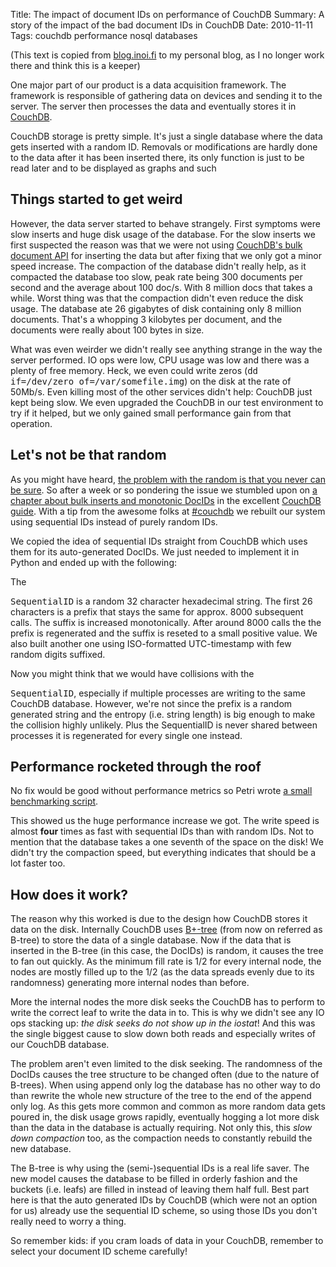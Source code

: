 Title: The impact of document IDs on performance of CouchDB
Summary: A story of the impact of the bad document IDs in CouchDB
Date: 2010-11-11
Tags: couchdb performance nosql databases

(This text is copied from [blog.inoi.fi](http://blog.inoi.fi) to my
personal blog, as I no longer work there and think this is a keeper)

<p>
 One major part of our product is a data acquisition framework. The
 framework is responsible of gathering data on devices and sending it
 to the server. The server then processes the data and eventually
 stores it in <a href="http://couchdb.org/">CouchDB</a>.
</p>
<p>
 CouchDB storage is pretty simple. It's just a single database where
 the data gets inserted with a random ID. Removals or modifications
 are hardly done to the data after it has been inserted there, its
 only function is just to be read later and to be displayed as graphs
 and such
</p>

<h2>Things started to get weird</h2>

<p>
 However, the data server started to behave strangely. First symptoms
 were slow inserts and huge disk usage of the database. For the slow
 inserts we first suspected the reason was that we were not using
 <a href="http://wiki.apache.org/couchdb/HTTP_Bulk_Document_API">CouchDB's
 bulk document API</a> for inserting the data but after fixing that
 we only got a minor speed increase. The compaction of the database
 didn't really help, as it compacted the database too slow, peak rate
 being 300 documents per second and the average about 100 doc/s. With
 8 million docs that takes a while. Worst thing was that the
 compaction didn't even reduce the disk usage. The database ate 26
 gigabytes of disk containing only 8 million documents. That's a
 whopping 3 kilobytes per document, and the documents were really
 about 100 bytes in size.
</p>
<p>
 What was even weirder we didn't really see anything strange in the
 way the server performed. IO ops were low, CPU usage was low and
 there was a plenty of free memory. Heck, we even could write zeros
 (<tt>dd if=/dev/zero of=/var/somefile.img</tt>) on the disk at the
 rate of 50Mb/s. Even killing most of the other services didn't help:
 CouchDB just kept being slow. We even upgraded the CouchDB in our
 test environment to try if it helped, but we only gained small
 performance gain from that operation.
</p>

<h2>Let's not be that random</h2>

<p>
 As you might have
 heard, <a href="http://dilbert.com/strips/comic/2001-10-25/">the
 problem with the random is that you never can be sure</a>. So after
 a week or so pondering the issue we stumbled upon
 on <a href="http://guide.couchdb.org/draft/performance.html#bulk">a
 chapter about bulk inserts and monotonic DocIDs</a> in the
 excellent <a href="http://guide.couchdb.org/">CouchDB guide</a>.
 With a tip from the awesome folks
 at <a href="irc://irc.freenode.net/couchdb">#couchdb</a> we rebuilt
 our system using sequential IDs instead of purely random IDs.
</p>

<p>
 We copied the idea of sequential IDs straight from CouchDB which
 uses them for its auto-generated DocIDs. We just needed to implement
 it in Python and ended up with the following:
</p>

 <script src="https://gist.github.com/672279.js"> </script>

<p>
 The </p><tt>SequentialID</tt> is a random 32 character hexadecimal
 string. The first 26 characters is a prefix that stays the same for
 approx. 8000 subsequent calls. The suffix is increased
 monotonically. After around 8000 calls the the prefix is regenerated
 and the suffix is reseted to a small positive value. We also built
 another one using ISO-formatted UTC-timestamp with few random digits
 suffixed.
<p></p>

<p>
 Now you might think that we would have collisions with the
 </p><tt>SequentialID</tt>, especially if multiple processes are
 writing to the same CouchDB database. However, we're not since the
 prefix is a random generated string and the entropy (i.e. string
 length) is big enough to make the collision highly unlikely. Plus
 the SequentialID is never shared between processes it is regenerated
 for every single one instead.
<p></p>

<h2>Performance rocketed through the roof</h2>

<p>
 No fix would be good without performance metrics so Petri
 wrote <a href="https://gist.github.com/672229">a small benchmarking
 script</a>.
</p>
<p>
 This showed us the huge performance increase we got. The write speed
 is almost <b>four</b> times as fast with sequential IDs than with
 random IDs. Not to mention that the database takes a one
 seventh of the space on the disk! We didn't try the compaction
 speed, but everything indicates that should be a lot faster too.
</p>

<h2>How does it work?</h2>
<p>
 The reason why this worked is due to the design how CouchDB stores
 it data on the disk. Internally CouchDB uses
 <a href="http://en.wikipedia.org/wiki/B%2B-tree">B+-tree</a> (from
 now on referred as B-tree) to store the data of a single database.
 Now if the data that is inserted in the B-tree (in this case, the
 DocIDs) is random, it causes the tree to fan out quickly. As the
 minimum fill rate is 1/2 for every internal node, the nodes are
 mostly filled up to the 1/2 (as the data spreads evenly due to its
 randomness) generating more internal nodes than before.
</p>
<p>
 More the internal nodes the more disk seeks the CouchDB has to
 perform to write the correct leaf to write the data in to. This is
 why we didn't see any IO ops stacking up: <em>the disk seeks do not
   show up in the iostat</em>! And this was the single biggest cause
 to slow down both reads and especially writes of our CouchDB
 database.
</p>
<p>
 The problem aren't even limited to the disk seeking. The randomness
 of the DocIDs causes the tree structure to be changed often (due to
 the nature of B-trees). When using append only log the database has
 no other way to do than rewrite the whole new structure of the tree
 to the end of the append only log. As this gets more common and
 common as more random data gets poured in, the disk usage grows
 rapidly, eventually hogging a lot more disk than the data in the
 database is actually requiring. Not only this, this <em>slow down
 compaction</em> too, as the compaction needs to constantly rebuild
 the new database.
</p>
<p>
 The B-tree is why using the (semi-)sequential IDs is a real life
 saver. The new model causes the database to be filled in orderly
 fashion and the buckets (i.e. leafs) are filled in instead of
 leaving them half full. Best part here is that the auto generated
 IDs by CouchDB (which were not an option for us) already use the
 sequential ID scheme, so using those IDs you don't really need to
 worry a thing.
</p>
<p>
 So remember kids: if you cram loads of data in your CouchDB, remember to select your document ID scheme carefully!
</p>

